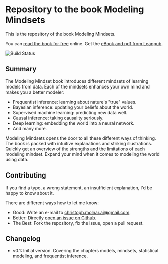 # Repository to the book Modeling Mindsets

This is the repository of the book Modeling Mindsets.

You can [read the book for free](https://book.modeling-mindsets.com) online.
Get the [eBook and pdf from Leanpub](https://leanpub.com/modeling-mindsets).

![Build Status](https://github.com/christophM/modeling-mindsets.com/actions/workflows/Book.yaml/badge.svg)

## Summary

The Modeling Mindset book introduces different mindsets of learning models from data.
Each of the mindsets enhances your own mind and makes you a better modeler:

* Frequentist inference: learning about nature's "true" values.
* Bayesian inference: updating your beliefs about the world.
* Supervised machine learning: predicting new data well.
* Causal inference: taking causality seriously.
* Deep learning: embedding the world into a neural network.
* And many more. 

Modeling Mindsets opens the door to all these different ways of thinking. The book is packed with intuitive explanations and striking illustrations.
Quickly get an overview of the strengths and the limitations of each modeling mindset.
Expand your mind when it comes to modeling the world using data.

## Contributing

If you find a typo, a wrong statement, an insufficient explanation, I'd be happy to know about it.

There are different ways how to let me know:

* Good: Write an e-mail to [christoph.molnar.ai@gmail.com](christoph.molnar.ai@gmail.com).
* Better: Directly [open an issue on Github](https://github.com/christophM/modeling-mindsets/issues/new).
* The Best: Fork the repository, fix the issue, open a pull request.

## Changelog


- v0.1: Initial version. Covering the chapters models, mindsets, statistical modeling, and frequentist inference.


